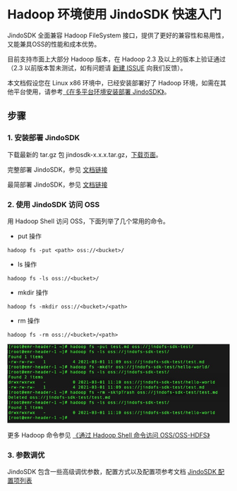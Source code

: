 # Hadoop 环境使用 JindoSDK 快速入门

JindoSDK 全面兼容 Hadoop FileSystem 接口，提供了更好的兼容性和易用性，又能兼具OSS的性能和成本优势。

目前支持市面上大部分 Hadoop 版本，在 Hadoop 2.3 及以上的版本上验证通过（2.3 以前版本暂未测试，如有问题请 [新建 ISSUE](https://github.com/aliyun/alibabacloud-jindodata/issues/new) 向我们反馈）。

本文档假设您在 Linux x86 环境中，已经安装部署好了 Hadoop 环境，如需在其他平台使用，请参考[《在多平台环境安装部署 JindoSDK》](/docs/user/6.x/jindosdk/jindosdk_deployment_multi_platform.md)。

## 步骤

### 1. 安装部署 JindoSDK

下载最新的 tar.gz 包 jindosdk-x.x.x.tar.gz，[下载页面](/docs/user/6.x/6.3.0/jindodata_download.md)。

完整部署 JindoSDK，参见 [文档链接](/docs/user/6.x/jindosdk/jindosdk_deployment_hadoop.md)

最简部署 JindoSDK，参见 [文档链接](/docs/user/6.x/jindosdk/jindosdk_deployment_lite_hadoop.md)

### 2. 使用 JindoSDK 访问 OSS
用 Hadoop Shell 访问 OSS，下面列举了几个常用的命令。

* put 操作
```
hadoop fs -put <path> oss://<bucket>/
```

* ls 操作
```
hadoop fs -ls oss://<bucket>/
```

* mkdir 操作
```
hadoop fs -mkdir oss://<bucket>/<path>
```

* rm 操作
```
hadoop fs -rm oss://<bucket>/<path>
```

<img src="/docs/user/4.x/4.0.0/oss/pic/jindofs_sdk_cmd.png#pic_center" />

更多 Hadoop 命令参见 [《通过 Hadoop Shell 命令访问 OSS/OSS-HDFS》](/docs/user/6.x/oss/usages/oss_hadoop_shell.md)

### 3. 参数调优
JindoSDK 包含一些高级调优参数，配置方式以及配置项参考文档 [JindoSDK 配置项列表](/docs/user/6.x/jindosdk/jindosdk_configuration.md)
